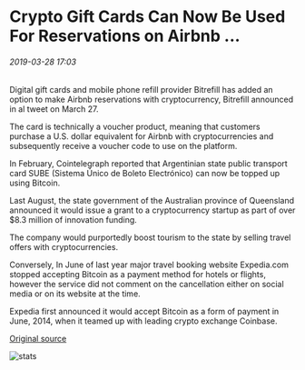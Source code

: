 # Crypto Gift Cards Can Now Be Used For Reservations on Airbnb ...

###### 2019-03-28 17:03

Digital gift cards and mobile phone refill provider Bitrefill has added an option to make Airbnb reservations with cryptocurrency, Bitrefill announced in al tweet on March 27.

The card is technically a voucher product, meaning that customers purchase a U.S. dollar equivalent for Airbnb with cryptocurrencies and subsequently receive a voucher code to use on the platform.

In February, Cointelegraph reported that Argentinian state public transport card SUBE (Sistema Único de Boleto Electrónico) can now be topped up using Bitcoin.

Last August, the state government of the Australian province of Queensland announced it would issue a grant to a cryptocurrency startup as part of over $8.3 million of innovation funding.

The company would purportedly boost tourism to the state by selling travel offers with cryptocurrencies.

Conversely, In June of last year major travel booking website Expedia.com stopped accepting Bitcoin as a payment method for hotels or flights, however the service did not comment on the cancellation either on social media or on its website at the time.

Expedia first announced it would accept Bitcoin as a form of payment in June, 2014, when it teamed up with leading crypto exchange Coinbase.

[Original source](https://cointelegraph.com/news/crypto-gift-cards-can-now-be-used-for-reservations-on-airbnb)

![stats](https://c.statcounter.com/11760860/0/a89fa40b/1/ "stats")